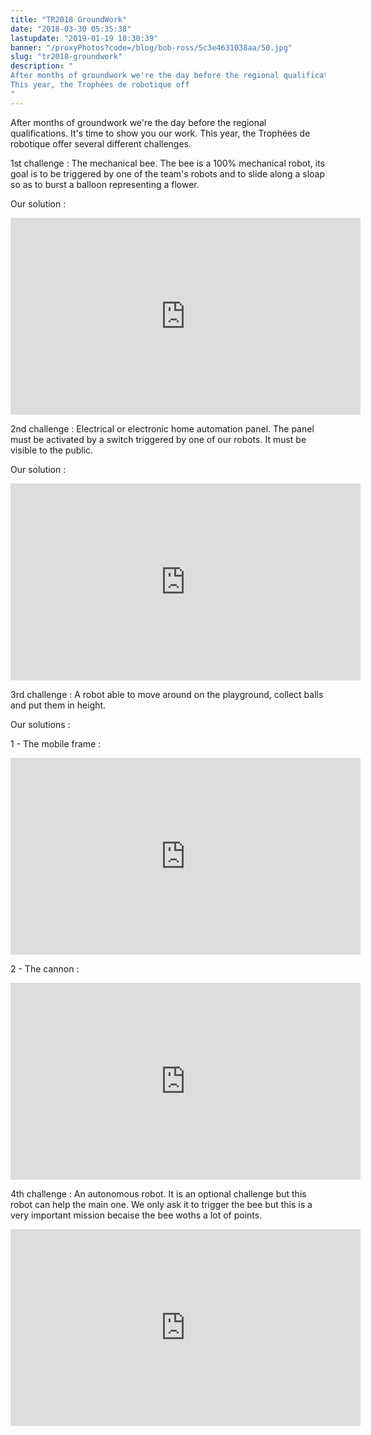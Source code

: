 ```yaml
---
title: "TR2018 GroundWork"
date: "2018-03-30 05:35:38"
lastupdate: "2019-01-19 10:30:39"
banner: "/proxyPhotos?code=/blog/bob-ross/5c3e4631038aa/50.jpg"
slug: "tr2018-groundwork"
description: " 
After months of groundwork we're the day before the regional qualifications. It's time to show you our work.
This year, the Trophées de robotique off
"
---
```

After months of groundwork we're the day before the regional qualifications. It's time to show you our work.
This year, the Trophées de robotique offer several different challenges.


1st challenge : The mechanical bee.
The bee is a 100% mechanical robot, its goal is to be triggered by one of the team's robots and to slide along a sloap so as to burst a balloon representing a flower.

Our solution :
<iframe width="560" height="315" src="https://www.youtube-nocookie.com/embed/HjV52whU_pc" frameborder="0" allow="accelerometer; autoplay; encrypted-media; gyroscope; picture-in-picture" allowfullscreen></iframe>

2nd challenge : Electrical or electronic home automation panel.
The panel must be activated by a switch triggered by one of our robots. It must be visible to the public.

Our solution :
<iframe width="560" height="315" src="https://www.youtube-nocookie.com/embed/LN95MbQtZvA" frameborder="0" allow="accelerometer; autoplay; encrypted-media; gyroscope; picture-in-picture" allowfullscreen></iframe>

3rd challenge : A robot able to move around on the playground, collect balls and put them in height.

Our solutions :

1 - The mobile frame :
<iframe width="560" height="315" src="https://www.youtube-nocookie.com/embed/DCpf5XXGy_8" frameborder="0" allow="accelerometer; autoplay; encrypted-media; gyroscope; picture-in-picture" allowfullscreen></iframe>

2 - The cannon :
<iframe width="560" height="315" src="https://www.youtube-nocookie.com/embed/z89Iq816Kc0" frameborder="0" allow="accelerometer; autoplay; encrypted-media; gyroscope; picture-in-picture" allowfullscreen></iframe>

4th challenge : An autonomous robot.
It is an optional challenge but this robot can help the main one. We only ask it to trigger the bee but this is a very important mission becaise the bee woths a lot of points.

<iframe width="560" height="315" src="https://www.youtube-nocookie.com/embed/8yf1E5F2R10" frameborder="0" allow="accelerometer; autoplay; encrypted-media; gyroscope; picture-in-picture" allowfullscreen></iframe>


    